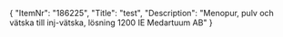 {
  "ItemNr": "186225",
  "Title": "test",
  "Description": "Menopur, pulv och vätska till inj-vätska, lösning 1200 IE Medartuum AB"
}